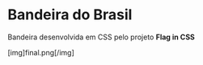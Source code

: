 # Bandeira do Brasil
Bandeira desenvolvida em CSS pelo projeto **Flag in CSS**

[img]final.png[/img]
